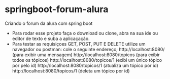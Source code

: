 # springboot-forum-alura
Criando o forum da alura com spring boot

- Para rodar esse projeto faça o download ou clone, abra na sua ide ou editor de texto e suba a aplicaçação.
- Para testar as requisiçoes GET, POST, PUT E DELETE utilize um navegador ou postman: cole o seguinte endereço; http://localhost:8080/ (para exibir uma mensagem) 
http://localhost:8080/topicos (para exibir todos os tópicos)
http://localhost:8080/topicos/1 (exibi um único tópico por pelo id)
http://localhost:8080/topicos/1 (atualiza um tópico por id)
http://localhost:8080/topicos/1 (deleta um tópico por id)



